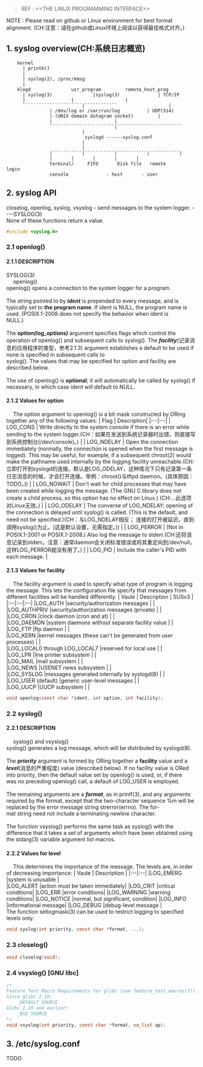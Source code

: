 > REF : <\<THE LINUX PROGRAMMING INTERFACE>>  

NOTE : Please read on github or Linux environment for best format alignment.
(CH:注意：请在github或Linux环境上阅读以获得最佳格式对齐。)

## 1. syslog overview(CH:系统日志概览)

```
	kernel
	  | printk()
	  |
	  | syslog(2), /proc/kmsg
	  |
	klogd				usr_program			remote_host_prog
	  | syslog(3)			    |syslog(3)				| TCP/IP
	  |				    |					|
	  ``````````````````````|````````````					|
				| /dev/log or /var/run/log			| UDP(514)
				| (UNIX domain datagram socket)			|
				|						|
				````````````````````````|````````````````````````
							|
						     syslogd ------syslog.conf
							|
							|
				|```````````|```````````|```````````|```````````|
				|	    |		|	    |		|
			    terminal/	  FIFO	     Disk file	 remote	      login
			    console				 - host	      - user
```

## 2. syslog API

closelog, openlog, syslog, vsyslog - send messages to the system logger.	----SYSLOG(3)  
None of these functions return a value.  

```c
#include <syslog.h>
```

### 2.1 openlog()

#### 2.1.1 DESCRIPTION
SYSLOG(3)  \
&emsp;   openlog()  \
       openlog() opens a connection to the system logger for a program.  \
  \
       The  string  pointed  to  by ***ident*** is prepended to every message, and is typically set to **the program name**.  If ident is NULL, the program name is used.  (POSIX.1-2008 does not specify the behavior when ident is  \
       NULL.)  
  \
       The ***option(log_options)*** argument specifies flags which control the operation of openlog() and subsequent calls to syslog().  The ***facility***(记录消息的应用程序的类型，参考2.1.3) argument establishes a default to be used if none is specified in subsequent calls  to  \
       syslog().  The values that may be specified for option and facility are described below.  \
  \
       The use of openlog() is **optional**; it will automatically be called by syslog() if necessary, in which case ident will default to NULL.  
  
#### 2.1.2 Values for option
&emsp;  The option argument to openlog() is a bit mask constructed by ORing together any of the following values: 
| Flag  | Description|
|:--|:--|
| LOG_CONS       | Write directly to the system console if there is an error while sending to the system logger.(CH：如果在发送到系统记录器时出错，则直接写到系统控制台(/dev/console)。) |
| LOG_NDELAY     | Open  the  connection  immediately  (normally,  the connection is opened when the first message is logged).  This may be useful, for example, if a subsequent chroot(2) would make the pathname used internally by the logging facility unreachable.(CH:立即打开到syslogd的连接。默认是LOG_ODELAY，这种情况下只有记录第一条日志消息的时候，才会打开连接。举例：chroot()与tftpd daemon。(具体原因：TODO。)) |
| LOG_NOWAIT     | Don't wait for child processes that may have been created while logging the message.  (The GNU C library does not create a child process, so this option has no effect on Linux.)  (CH:...此选项对Linux无效。) |
| LOG_ODELAY     | The converse of LOG_NDELAY; opening of the connection is delayed until syslog() is called.  (This is the default, and need not be specified.)(CH：与LOG_NDELAY相反； 连接的打开被延迟，直到调用syslog()为止。(这是默认设置，无需指定。)) |
| LOG_PERROR     | (Not in POSIX.1-2001 or POSIX.1-2008.)  Also log the message to stderr.(CH:还将消息记录到stderr。注意：通常daemon会关闭标准错误或将其重定向到/dev/null，这样LOG_PERROR就没有用了。) |
| LOG_PID        | Include the caller's PID with each message. |

#### 2.1.3 Values for facility
&emsp;  The facility argument is used to specify what type of program is logging the message.  This lets the configuration file specify that messages from different facilities will be handled differently.
| Vaule  | Description   | SUSv3 |
|:--|:--|:--|
|LOG_AUTH                       |security/authorization messages                                         |      |                                                                                                               
|LOG_AUTHPRIV                   |security/authorization messages (private)                               |      |   
|LOG_CRON                       |clock daemon (cron and at)                                              |      |   
|LOG_DAEMON                     |system daemons without separate facility value                          |      |   
|LOG_FTP                        |ftp daemon                                                              |      |   
|LOG_KERN                       |kernel messages (these can't be generated from user processes)          |      |   
|LOG_LOCAL0 through LOG_LOCAL7  |reserved for local use                                                  |      |   
|LOG_LPR                        |line printer subsystem                                                  |      |   
|LOG_MAIL                       |mail subsystem                                                          |      |   
|LOG_NEWS                       |USENET news subsystem                                                   |      |   
|LOG_SYSLOG                     |messages generated internally by syslogd(8)                             |      |   
|LOG_USER (default)             |generic user-level messages                                             |      |   
|LOG_UUCP                       |UUCP subsystem                                                          |      |   


```c
void openlog(const char *ident, int option, int facility);
```

### 2.2 syslog()
#### 2.2.1 DESCRIPTION
&emsp;  syslog() and vsyslog()  \
       syslog() generates a log message, which will be distributed by syslogd(8).  \
  \
       The  ***priority*** argument is formed by ORing together a **facility** value and a ***level***(消息的严重程度) value (described below).  If no facility value is ORed into priority, then the default value set by openlog() is used, or, if there  \
       was no preceding openlog() call, a default of LOG_USER is employed.  \
  \
       The remaining arguments are a ***format***, as in printf(3), and any arguments required by the format, except that the two-character sequence %m will be replaced by the error message string strerror(errno).  The  for‐  \
       mat string need not include a terminating newline character.  \
  \
       The function vsyslog() performs the same task as syslog() with the difference that it takes a set of arguments which have been obtained using the stdarg(3) variable argument list macros.  
#### 2.2.2 Values for level
&emsp;  This determines the importance of the message.  The levels are, in order of decreasing importance:
| Vaule  | Description    |
|:--|:--|
|LOG_EMERG      |system is unusable                     |                                                                                                                                                                       
|LOG_ALERT      |action must be taken immediately|
|LOG_CRIT       |critical conditions|
|LOG_ERR        |error conditions|
|LOG_WARNING    |warning conditions|
|LOG_NOTICE     |normal, but significant, condition|
|LOG_INFO       |informational message|
|LOG_DEBUG      |debug-level message                    |   
The function setlogmask(3) can be used to restrict logging to specified levels only.

```c
void syslog(int priority, const char *format, ...);
```

### 2.3 closelog()

```c
void closelog(void);
```

### 2.4 vsyslog() [GNU libc]

```c
/*
Feature Test Macro Requirements for glibc (see feature_test_macros(7)):
Since glibc 2.19:
	_DEFAULT_SOURCE
Glibc 2.19 and earlier:
	_BSD_SOURCE
*/ 
void vsyslog(int priority, const char *format, va_list ap);
```

## 3. /etc/syslog.conf
TODO
